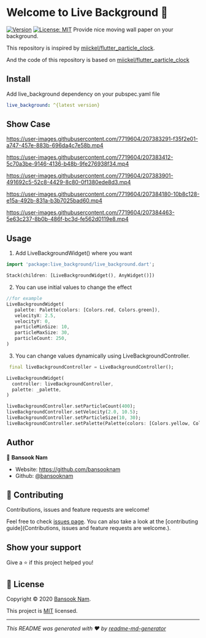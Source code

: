 # Welcome to Live Background 👋

[![Version](https://img.shields.io/pub/v/live_background.svg?style=flat-square)](https://pub.dev/packages/live_background)
[![License: MIT](https://img.shields.io/badge/License-MIT-yellow.svg)](https://opensource.org/licenses/MIT)  Provide nice moving wall paper on your background.

This repository is inspired by [miickel/flutter_particle_clock](https://github.com/miickel/flutter_particle_clock).

And the code of this repository is based on [miickel/flutter_particle_clock](https://github.com/miickel/flutter_particle_clock)

## Install

Add live_background dependency on your pubspec.yaml file

```yaml
live_background: ^{latest version}
```

## Show Case


https://user-images.githubusercontent.com/7719604/207383291-f35f2e01-a747-457e-883b-696da4c7e58b.mp4

https://user-images.githubusercontent.com/7719604/207383412-5c70a3be-9146-4136-b48b-9fe276938f34.mp4

https://user-images.githubusercontent.com/7719604/207383901-491692c5-52c8-4429-8c80-0f1380ede8d3.mp4

https://user-images.githubusercontent.com/7719604/207384180-10b8c128-e15a-492b-831a-b3b7025bad60.mp4

https://user-images.githubusercontent.com/7719604/207384463-5e63c237-8b0b-486f-bc3d-fe562d0119e8.mp4



## Usage

1. Add LiveBackgroundWidget() where you want

```dart
import 'package:live_background/live_background.dart';

Stack(children: [LiveBackgroundWidget(), AnyWidget()])
```

2. You can use initial values to change the effect

```dart
//for example
LiveBackgroundWidget(
   palette: Palette(colors: [Colors.red, Colors.green]),
   velocityX: 2.5,
   velocityY: 0,
   particleMinSize: 10,
   particleMaxSize: 30,
   particleCount: 250,
)
```

3. You can change values dynamically using LiveBackgroundController.

```dart
 final liveBackgroundController = LiveBackgroundController();

LiveBackgroundWidget(
  controller: liveBackgroundController,
  palette: _palette,
)

liveBackgroundController.setParticleCount(400);
liveBackgroundController.setVelocity(2.0, 10.5);
liveBackgroundController.setParticleSize(10, 30);
liveBackgroundController.setPalette(Palette(colors: [Colors.yellow, Colors.white]))
```


## Author

👤 **Bansook Nam**

* Website: https://github.com/bansooknam
* Github: [@bansooknam](https://github.com/bansooknam)

## 🤝 Contributing

Contributions, issues and feature requests are welcome!

Feel free to check [issues page](https://github.com/bansooknam/live_background/issues). You can also take a look at the [contributing guide](Contributions, issues and feature requests are welcome.).

## Show your support

Give a ⭐️ if this project helped you!

## 📝 License

Copyright © 2020 [Bansook Nam](https://github.com/bansooknam).

This project is [MIT](https://github.com/BansookNam/live_background/blob/master/LICENSE) licensed.

***

_This README was generated with ❤️ by [readme-md-generator](https://github.com/kefranabg/readme-md-generator)_
